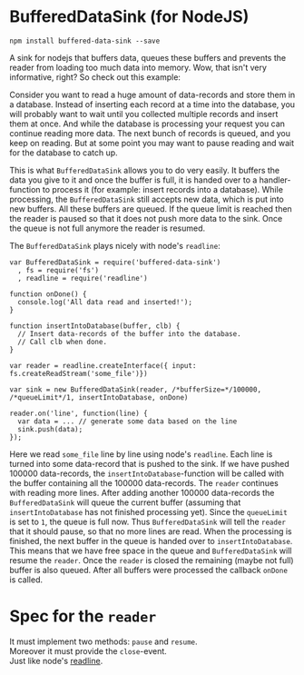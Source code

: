 # BufferedDataSink (for NodeJS)

    npm install buffered-data-sink --save

A sink for nodejs that buffers data, queues these buffers and prevents the reader from loading too much data into memory. Wow, that isn't very informative, right? So check out this example:

Consider you want to read a huge amount of data-records and store them in a database. Instead of inserting each record at a time into the database, you will probably want to wait until you collected multiple records and insert them at once. And while the database is processing your request you can continue reading more data. The next bunch of records is queued, and you keep on reading. But at some point you may want to pause reading and wait for the database to catch up.

This is what `BufferedDataSink` allows you to do very easily. It buffers the data you give to it and once the buffer is full, it is handed over to a handler-function to process it (for example: insert records into a database). While processing, the `BufferedDataSink` still accepts new data, which is put into new buffers. All these buffers are queued. If the queue limit is reached then the reader is paused so that it does not push more data to the sink. Once the queue is not full anymore the reader is resumed.

The `BufferedDataSink` plays nicely with node's `readline`:

    var BufferedDataSink = require('buffered-data-sink')
      , fs = require('fs')
      , readline = require('readline')
    
    function onDone() {
      console.log('All data read and inserted!');
    }

    function insertIntoDatabase(buffer, clb) {
      // Insert data-records of the buffer into the database.
      // Call clb when done.
    }

    var reader = readline.createInterface({ input: fs.createReadStream('some_file')})

    var sink = new BufferedDataSink(reader, /*bufferSize=*/100000, /*queueLimit*/1, insertIntoDatabase, onDone)

    reader.on('line', function(line) {
      var data = ... // generate some data based on the line
      sink.push(data);
    });

Here we read `some_file` line by line using node's `readline`. Each line is turned into some data-record that is pushed to the sink. If we have pushed 100000 data-records, the `insertIntoDatabase`-function will be called with the buffer containing all the 100000 data-records. The `reader` continues with reading more lines. After adding another 100000 data-records the `BufferedDataSink` will queue the current buffer (assuming that `insertIntoDatabase` has not finished processing yet). Since the `queueLimit` is set to `1`, the queue is full now. Thus `BufferedDataSink` will tell the `reader` that it should pause, so that no more lines are read. When the processing is finished, the next buffer in the queue is handed over to `insertIntoDatabase`. This means that we have free space in the queue and `BufferedDataSink` will resume the `reader`. Once the `reader` is closed the remaining (maybe not full) buffer is also queued. After all buffers were processed the callback `onDone` is called.

# Spec for the `reader`
It must implement two methods: `pause` and `resume`.  
Moreover it must provide the `close`-event.  
Just like node's [readline](https://nodejs.org/api/readline.html).
